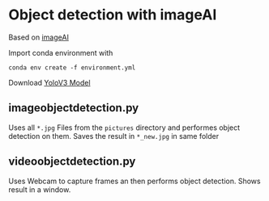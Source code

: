 # Object detection with imageAI

Based on [imageAI](http://imageai.org/)

Import conda environment with

```conda env create -f environment.yml```

Download [YoloV3 Model](https://github.com/OlafenwaMoses/ImageAI/releases/download/1.0/yolo.h5)



## imageobjectdetection.py
Uses all ```*.jpg``` Files from the ```pictures``` directory and performes object detection on them. Saves the result in ```*_new.jpg``` in same folder

## videoobjectdetection.py
Uses Webcam to capture frames an then performs object detection. Shows result in a window.